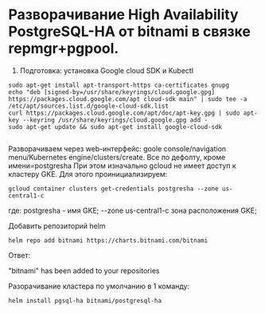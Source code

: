  # Разворачивание High Availability PostgreSQL-HA от bitnami в связке repmgr+pgpool.
1. Подготовка: установка Google cloud SDK и Kubectl
```
sudo apt-get install apt-transport-https ca-certificates gnupg
echo "deb [signed-by=/usr/share/keyrings/cloud.google.gpg] https://packages.cloud.google.com/apt cloud-sdk main" | sudo tee -a /etc/apt/sources.list.d/google-cloud-sdk.list
curl https://packages.cloud.google.com/apt/doc/apt-key.gpg | sudo apt-key --keyring /usr/share/keyrings/cloud.google.gpg add -
sudo apt-get update && sudo apt-get install google-cloud-sdk


```

Разворачиваем через web-интерфейс: goole console/navigation menu/Kubernetes engine/clusters/create. Все по дефолту, кроме имени=postgresha
При этом изначально gcloud не имеет доступ к кластеру GKE. Для этого проинициализируем:
```
gcloud container clusters get-credentials postgresha --zone us-central1-c
```
где: 
postgresha - имя GKE;
--zone us-central1-c зона расположения GKE;

Добавить репозиторий helm
```
helm repo add bitnami https://charts.bitnami.com/bitnami
```
Ответ:

"bitnami" has been added to your repositories

Разорачивание кластера по умолчанию в 1 команду:
```
helm install pgsql-ha bitnami/postgresql-ha
```
